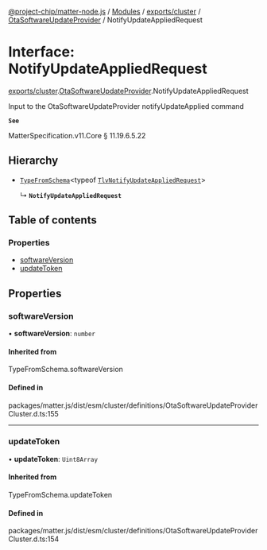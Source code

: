 [@project-chip/matter-node.js](../README.md) / [Modules](../modules.md) / [exports/cluster](../modules/exports_cluster.md) / [OtaSoftwareUpdateProvider](../modules/exports_cluster.OtaSoftwareUpdateProvider.md) / NotifyUpdateAppliedRequest

# Interface: NotifyUpdateAppliedRequest

[exports/cluster](../modules/exports_cluster.md).[OtaSoftwareUpdateProvider](../modules/exports_cluster.OtaSoftwareUpdateProvider.md).NotifyUpdateAppliedRequest

Input to the OtaSoftwareUpdateProvider notifyUpdateApplied command

**`See`**

MatterSpecification.v11.Core § 11.19.6.5.22

## Hierarchy

- [`TypeFromSchema`](../modules/exports_tlv.md#typefromschema)\<typeof [`TlvNotifyUpdateAppliedRequest`](../modules/exports_cluster.OtaSoftwareUpdateProvider.md#tlvnotifyupdateappliedrequest)\>

  ↳ **`NotifyUpdateAppliedRequest`**

## Table of contents

### Properties

- [softwareVersion](exports_cluster.OtaSoftwareUpdateProvider.NotifyUpdateAppliedRequest.md#softwareversion)
- [updateToken](exports_cluster.OtaSoftwareUpdateProvider.NotifyUpdateAppliedRequest.md#updatetoken)

## Properties

### softwareVersion

• **softwareVersion**: `number`

#### Inherited from

TypeFromSchema.softwareVersion

#### Defined in

packages/matter.js/dist/esm/cluster/definitions/OtaSoftwareUpdateProviderCluster.d.ts:155

___

### updateToken

• **updateToken**: `Uint8Array`

#### Inherited from

TypeFromSchema.updateToken

#### Defined in

packages/matter.js/dist/esm/cluster/definitions/OtaSoftwareUpdateProviderCluster.d.ts:154
